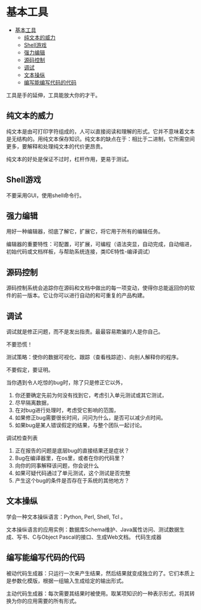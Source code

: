 # 基本工具

- [基本工具](#基本工具)
  - [纯文本的威力](#纯文本的威力)
  - [Shell游戏](#shell游戏)
  - [强力编辑](#强力编辑)
  - [源码控制](#源码控制)
  - [调试](#调试)
  - [文本操纵](#文本操纵)
  - [编写能编写代码的代码](#编写能编写代码的代码)

工具是手的延伸，工具能放大你的才干。

## 纯文本的威力

纯文本是由可打印字符组成的，人可以直接阅读和理解的形式。它并不意味着文本是无结构的。用纯文本保存知识。纯文本的缺点在于：相比于二进制，它所需空间更多，要解释和处理纯文本的代价更昂贵。

纯文本的好处是保证不过时，杠杆作用，更易于测试。

## Shell游戏

不要采用GUI，使用shell命令行。

## 强力编辑

用好一种编辑器，彻底了解它，扩展它，将它用于所有的编辑任务。

编辑器的重要特性：可配置，可扩展，可编程（语法突显，自动完成，自动缩进，初始代码或文档样板，与帮助系统连接，类IDE特性-编译调试）

## 源码控制

源码控制系统会追踪你在源码和文档中做出的每一项变动，使得你总能返回你的软件的前一版本。它让你可以进行自动的和可重复的产品构建。

## 调试

调试就是修正问题，而不是发出指责。最最容易欺骗的人是你自己。

不要恐慌！

测试策略：使你的数据可视化、跟踪（查看栈踪迹）、向别人解释你的程序。

不要假定，要证明。

当你遇到令人吃惊的bug时，除了只是修正它以外，

1. 你还要确定先前为何没有找到它，考虑引入单元测试或其它测试，
2. 尽早隔离数据，
3. 在对bug进行处理时，考虑受它影响的范围，
4. 如果修正bug需要很长时间，问问为什么，是否可以减少点时间。
5. 如果bug是某人错误假定的结果，与整个团队一起讨论。

调试检查列表

1. 正在报告的问题是底层bug的直接结果还是症状？
2. Bug在编译器里，在os里，或者在你的代码里？
3. 向你的同事解释该问题，你会说什么
4. 如果可疑代码通过了单元测试，这个测试是否完整
5. 产生这个bug的条件是否存在于系统的其他地方？

## 文本操纵

学会一种文本操纵语言：Python, Perl, Shell, Tcl 。

文本操纵语言的应用实例：数据库Schema维护、Java属性访问、测试数据生成、写书、C与Object Pascal的接口、生成Web文档。
代码生成器

## 编写能编写代码的代码

被动代码生成器：只运行一次来产生结果，然后结果就变成独立的了。它们本质上是参数化模版，根据一组输入生成给定的输出形式。

主动代码生成器：每次需要其结果时被使用。取某项知识的一种表示形式，将其转换为你的应用需要的所有形式。
